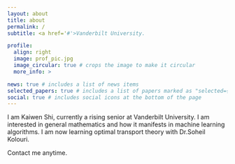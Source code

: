 ```yaml
---
layout: about
title: about
permalink: /
subtitle: <a href='#'>Vanderbilt University.

profile:
  align: right
  image: prof_pic.jpg
  image_circular: true # crops the image to make it circular
  more_info: >

news: true # includes a list of news items
selected_papers: true # includes a list of papers marked as "selected={true}"
social: true # includes social icons at the bottom of the page
---
```


I am Kaiwen Shi, currently a rising senior at Vanderbilt University. I am interested in general mathematics and how it manifests in machine learning algorithms. I am now learning optimal transport theory with Dr.Soheil Kolouri.

Contact me anytime.